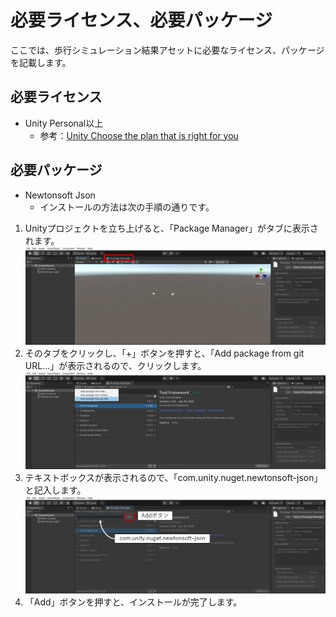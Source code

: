 # 必要ライセンス、必要パッケージ
ここでは、歩行シミュレーション結果アセットに必要なライセンス、パッケージを記載します。

## 必要ライセンス
- Unity Personal以上
    - 参考：[Unity Choose the plan that is right for you](https://store.unity.com/compare-plans)

## 必要パッケージ
- Newtonsoft Json
    - インストールの方法は次の手順の通りです。
1. Unityプロジェクトを立ち上げると、「Package Manager」がタブに表示されます。
    ![](../images/unity-open.png)
2. そのタブをクリックし、「+」ボタンを押すと、「Add package from git URL…」が表示されるので、クリックします。
    ![](../images/package_manager.png)
3. テキストボックスが表示されるので、「com.unity.nuget.newtonsoft-json」と記入します。
    ![](../images/package_manager_insert_url.png)
4. 「Add」ボタンを押すと、インストールが完了します。
